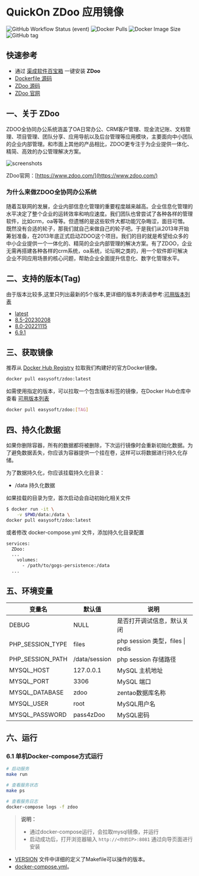<!-- 该文档是模板生成，手动修改的内容会被覆盖，详情参见：https://github.com/quicklyon/template-toolkit -->
# QuickOn ZDoo 应用镜像

![GitHub Workflow Status (event)](https://img.shields.io/github/workflow/status/quicklyon/zdoo-docker/build?style=flat-square)
![Docker Pulls](https://img.shields.io/docker/pulls/easysoft/zdoo?style=flat-square)
![Docker Image Size](https://img.shields.io/docker/image-size/easysoft/zdoo?style=flat-square)
![GitHub tag](https://img.shields.io/github/v/tag/quicklyon/zdoo?style=flat-square)

## 快速参考

- 通过 [渠成软件百宝箱](https://www.qucheng.com/app-install/install-zdoo-132.html) 一键安装 **ZDoo**
- [Dockerfile 源码](https://github.com/quicklyon/zdoo-docker)
- [ZDoo 源码](https://www.zdoo.com/page/download.html)
- [ZDoo 官网](https://www.zdoo.com/)

## 一、关于 ZDoo

<!-- 这里写应用的【介绍信息】 -->

ZDOO全协同办公系统涵盖了OA日常办公、CRM客户管理、现金流记账、文档管理、项目管理、团队分享、应用导航以及后台管理等应用模块，主要面向中小团队的企业内部管理。和市面上其他的产品相比，ZDOO更专注于为企业提供一体化、精简、高效的办公管理解决方案。

![screenshots](https://github.com/quicklyon/zdoo-docker/raw/master/.template/screenshots.png)

ZDoo官网：[https://www.zdoo.com/](https://www.zdoo.com/)


<!-- 这里写应用的【附加信息】 -->

### 为什么来做ZDOO全协同办公系统

随着互联网的发展，企业内部信息化管理的重要程度越来越高。企业信息化管理的水平决定了整个企业的运转效率和响应速度。我们团队也曾尝试了各种各样的管理软件，比如crm，oa等等。但遗憾的是这些软件大都功能冗杂晦涩，面目可憎。既然没有合适的轮子，那我们就自己来做自己的轮子吧。于是我们从2013年开始筹划准备，在2013年底正式启动ZDOO这个项目。我们的目的就是希望给众多的中小企业提供一个一体化的、精简的企业内部管理的解决方案。有了ZDOO，企业无需再搭建各种各样的crm系统，oa系统，论坛啊之类的，用一个软件即可解决企业不同应用场景的核心问题，帮助企业全面提升信息化、数字化管理水平。

## 二、支持的版本(Tag)

由于版本比较多,这里只列出最新的5个版本,更详细的版本列表请参考:[可用版本列表](https://hub.docker.com/r/easysoft/zdoo/tags/)

<!-- 这里是应用的【Tag】信息，通过命令维护，详情参考：https://github.com/quicklyon/doc-toolkit -->
- [latest](https://www.zdoo.com/download/zdoo8.5-399.html)
- [8.5-20230208](https://www.zdoo.com/download/zdoo8.5-399.html)
- [8.0-20221115](https://www.zdoo.com/download/zdoo8.0-392.html)
- [6.9.1](https://www.zdoo.com/dynamic/zdoo6.9.1-390.html)

## 三、获取镜像

推荐从 [Docker Hub Registry](https://hub.docker.com/r/easysoft/zdoo) 拉取我们构建好的官方Docker镜像。

```bash
docker pull easysoft/zdoo:latest
```

如需使用指定的版本，可以拉取一个包含版本标签的镜像，在Docker Hub仓库中查看 [可用版本列表](https://hub.docker.com/r/easysoft/zdoo/tags/)

```bash
docker pull easysoft/zdoo:[TAG]
```

## 四、持久化数据

如果你删除容器，所有的数据都将被删除，下次运行镜像时会重新初始化数据。为了避免数据丢失，你应该为容器提供一个挂在卷，这样可以将数据进行持久化存储。

为了数据持久化，你应该挂载持久化目录：

- /data 持久化数据

如果挂载的目录为空，首次启动会自动初始化相关文件

```bash
$ docker run -it \
    -v $PWD/data:/data \
docker pull easysoft/zdoo:latest
```

或者修改 docker-compose.yml 文件，添加持久化目录配置

```bash
services:
  ZDoo:
  ...
    volumes:
      - /path/to/gogs-persistence:/data
  ...
```

## 五、环境变量

<!-- 这里写应用的【环境变量信息】 -->
| 变量名           | 默认值        | 说明                             |
| ---------------- | ------------- | -------------------------------- |
| DEBUG            | NULL         | 是否打开调试信息，默认关闭       |
| PHP_SESSION_TYPE | files         | php session 类型，files \| redis |
| PHP_SESSION_PATH | /data/session | php session 存储路径             |
| MYSQL_HOST       | 127.0.0.1     | MySQL 主机地址                   |
| MYSQL_PORT       | 3306          | MySQL 端口                       |
| MYSQL_DATABASE   | zdoo          | zentao数据库名称                 |
| MYSQL_USER       | root          | MySQL用户名                      |
| MYSQL_PASSWORD   | pass4zDoo   | MySQL密码                        |

## 六、运行

### 6.1 单机Docker-compose方式运行

```bash
# 启动服务
make run

# 查看服务状态
make ps

# 查看服务日志
docker-compose logs -f zdoo

```

<!-- 这里写应用的【make命令的备注信息】位于文档最后端 -->
> **说明：**
>
> - 通过docker-compose运行，会拉取mysql镜像，并运行
> - 启动成功后，打开浏览器输入 `http://<你的IP>:8081` 通过向导页面进行安装
- [VERSION](https://github.com/quicklyon/zdoo-docker/blob/main/VERSION) 文件中详细的定义了Makefile可以操作的版本。
- [docker-compose.yml](https://github.com/quicklyon/zdoo-docker/blob/main/docker-compose.yml)。